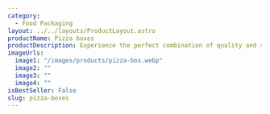 ```yaml
---
category:
  - Food Packaging
layout: ../../layouts/ProductLayout.astro
productName: Pizza boxes
productDescription: Experience the perfect combination of quality and sustainability with our Pizza boxes! Designed to keep your food fresh and safe, it's the ideal choice for eco-conscious food lovers.
imageUrls:
  image1: "/images/products/pizza-box.webp"
  image2: ""
  image3: ""
  image4: ""
isBestSeller: False
slug: pizza-boxes
---
```


